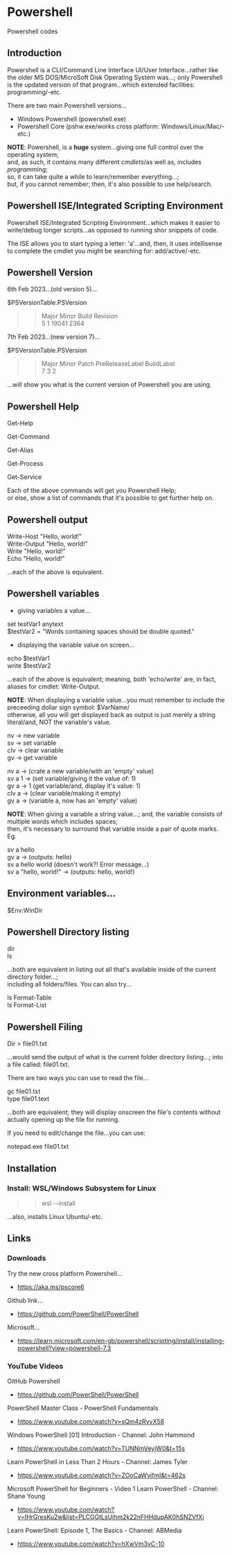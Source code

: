 # Powershell
Powershell codes

## Introduction

Powershell is a CLI/Command Line Interface UI/User Interface...rather like the older MS DOS/MicroSoft Disk Operating System was...; only Powershell is the updated version of that program...which extended facilities: programming/-etc.

There are two main Powershell versions...

- Windows Powershell (powershell.exe)
- Powershell Core (pshw.exe/works cross platform: Windows/Linux/Mac/-etc.)

**NOTE**: Powershell, is a **huge** system...giving one full control over the operating system;  
 and, as such, it contains many different *cmdlets*/as well as, includes *programming*;   
 so, it can take quite a while to learn/remember everything...;  
 but, if you cannot remember; then, it's also possible to use help/search.  

## Powershell ISE/Integrated Scripting Environment

Powershell ISE/Integrated Scripting Environment...which makes it easier to write/debug longer scripts...as opposed to running shor snippets of code.

The ISE allows you to start typing a letter: 'a'...and, then, it uses intellisense to complete the cmdlet you might be searching for: add/active/-etc.  

## Powershell Version

6th Feb 2023...(old version 5)...  

$PSVersionTable.PSVersion  

>>Major Minor Build Revision      
>>5     1     19041  2364  

7th Feb 2023...(new version 7)...  

$PSVersionTable.PSVersion  

>>Major Minor Patch PreReleaseLabel BuildLabel  
>>7 3 2  

...will show you what is the current version of Powershell you are using.

## Powershell Help

Get-Help

Get-Command

Get-Alias

Get-Process

Get-Service

Each of the above commands will get you Powershell Help;  
or else, show a list of commands that it's possible to get further help on.  

## Powershell output

Write-Host "Hello, world!"    
Write-Output "Hello, world!"  
Write "Hello, world!"  
Echo "Hello, world!"  

...each of the above is equivalent.

## Powershell variables

- giving variables a value...  

set testVar1 anytext  
$testVar2 = "Words containing spaces should be double quoted."  

- displaying the variable value on screen...   

echo $testVar1  
write $testVar2   

...each of the above is equivalent; meaning, both 'echo/write' are, in fact, aliases for cmdlet: Write-Output.     

**NOTE**: When displaying a variable value...you must remember to include the preceeding dollar sign symbol: $VarName/    
otherwise, all you will get displayed back as output is just merely a string literal/and, NOT the variable's value.   

nv -> new variable  
sv -> set variable  
clv -> clear variable  
gv -> get variable  

nv a  -> (crate a new variable/with an 'empty' value)    
sv a 1 -> (set variable/giving it the value of: 1)  
gv a -> 1 (get variable/and, display it's value: 1)    
clv a -> (clear variable/making it empty)  
gv a -> (variable a, now has an 'empty' value)  

**NOTE**: When giving a variable a string value...; and, the variable consists of multiple words which includes spaces;  
then, it's necessary to surround that variable inside a pair of quote marks. Eg.

sv a hello  
gv a -> (outputs: hello)   
sv a hello world (doesn't work?! Error message...)    
sv a "hello, world!" -> (outputs: hello, world!)  

## Environment variables...  

$Env:WinDir  

## Powershell Directory listing  

dir  
ls   

...both are equivalent in listing out all that's available inside of the current directory folder...;   
including all folders/files. You can also try...  

ls Format-Table  
ls Format-List  

## Powershell Filing

Dir > file01.txt  

...would send the output of what is the current folder directory listing...; 
into a file called: file01.txt.  

There are two ways you can use to read the file...

gc file01.txt   
type file01.text  

...both are equivalent; they will display onscreen the file's contents without actually opening up the file for running.  

If you need to edit/change the file...you can use:  

notepad.exe file01.txt  

## Installation

### Install: WSL/Windows Subsystem for Linux

>> wsl --install

...also, installs Linux Ubuntu/-etc.  

## Links

### Downloads

Try the new cross platform Powershell...  
- https://aka.ms/pscore6  

Github link...  
- https://github.com/PowerShell/PowerShell  

Microsoft...  
- https://learn.microsoft.com/en-gb/powershell/scripting/install/installing-powershell?view=powershell-7.3  

### YouTube Videos

GitHub Powershell  
- https://github.com/PowerShell/PowerShell  
 
PowerShell Master Class - PowerShell Fundamentals    
- https://www.youtube.com/watch?v=sQm4zRvvX58  

Windows PowerShell [01] Introduction  - Channel: John Hammond  
- https://www.youtube.com/watch?v=TUNNmVeyjW0&t=15s  

Learn PowerShell in Less Than 2 Hours - Channel: James Tyler  
- https://www.youtube.com/watch?v=ZOoCaWyifmI&t=462s  

Microsoft PowerShell for Beginners - Video 1 Learn PowerShell - Channel: Shane Young  
- https://www.youtube.com/watch?v=IHrGresKu2w&list=PLCGGtLsUjhm2k22nFHHdupAK0hSNZVfXi  

Learn PowerShell: Episode 1, The Basics - Channel: ABMedia  
- https://www.youtube.com/watch?v=hXwVm3vC-10  



